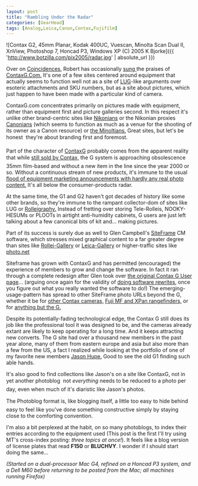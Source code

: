 ```yaml
---
layout: post
title: "Rambling Under the Radar"
categories: [GearHead]
tags: [Analog,Leica,Canon,Contax,Fujifilm]
---
```



![Contax G2, 45mm Planar, Kodak 400UC, Vuescan, Minolta Scan Dual II, XnView, Photoshop 7, Honcad P3, Windows XP (C) 2005 K Bjorke]({{ 'http://www.botzilla.com/pix2005/radar.jpg' | absolute_url }})


Over on <a href="http://coincidences.typepad.com/" target="contax">Coincidences</a>, Robert has occasionally <a  target="contax" href="http://coincidences.typepad.com/still_images_and_moving_o/2004/01/sharing_your_ph.html">sung </a>the praises of <a href="http://www.contaxg.com/">ContaxG.Com.</a> It's one of a few sites centered around equipment that actually seems to function well not as a site of <a target="contax" href="http://mejac2.palo-alto.ca.us/leica-users/">LUG</a>-like arguments over esoteric attachments and SKU numbers, but as a site about pictures, which just happen to have been made with a particular kind of camera.

 

<!--more-->
ContaxG.com concentrates primarily on pictures made with equipment, rather than equipment first and picture galleries second. In this respect it's unlike other brand-centric sites like <a href="http://www.nikonians.org/" target="contax">Nikonians</a> or the Nikonian proxies <a href="http://www.canonians.com/" target="contax">Canonians</a> (which seems to function as much as a venue for the shooting of its owner as a Canon resource) or <a href="http://www.theminoltians.com/" target="contax">the Minoltians.</a> Great sites, but let's be honest &#151; they're about branding first and foremost.

Part of the character of <a href="http://www.contaxg.com/" target="contax">ContaxG</a> probably comes from  the apparent reality that while <a target="contax" href="http://www.kyoceraimaging.com/product.asp?itemnum=202000">still sold by Contax,</a>  the G system is approaching obsolescence &#151; 35mm film-based and without a new item in the line since the year 2000 or so. Without a continuous stream of new products, it's immune to the usual <a href="http://www.photographyblog.com/" target="contax">flood of equipment marketing announcements with hardly any real photo content.</a>  It's all below the consumer-products radar.

At the same time, the G1 and G2 haven't got decades of history like some other brands, so they're immune to the rampant collector-dom of sites like LUG or <a href="http://www.stutterheim.nl/rollei/rolleigraphy.html" target="contax">Rolleigraphy.</a> Instead of fretting over storing Tele-Rolleis, NOOKY-HESUMs or PLOOTs in airtight anti-humidity cabinets, G users are just left talking about a few canonical bits of kit and... making pictures.

Part of its success is surely due as well to Glen Campbell's <a href="http://siteframe.org/" target="contax">SiteFrame</a> CM software, which stresses mixed graphical content to a far greater degree than sites like <a href="http://www.rollei-gallery.net/" target="contax">Rollei-Gallery</a> or <a href="http://www.leica-gallery.net/" target="contax">Leica-Gallery</a> or higher-traffic sites like <a href="http://www.photo.net/" target="contax">photo.net</a>

Siteframe has grown with ContaxG and has permitted (encouraged) the experience of members to grow and change the software. In fact it ran through a complete redesign after Glen took over <a href="http://contaxg.com/contaxuser/" target="contax">the original Contax G User page</a>... (arguing once again for the validity of <a href="http://www.paulgraham.com/hp.html" target="contax">doing software rewrites,</a> once you figure out what you really wanted the software to do!) The emerging-usage-pattern has spread to other SiteFrame photo URLs beyond the G, whether it be for <a href="http://contaximages.com/" target="contax">other Contax cameras,</a> <a href="http://fujirangefinder.com/">Fuji MF and XPan rangefinders,</a> or for <a href="http://not.contaxg.com/" target="contax">anything but the G.</a>

Despite its potentially-fading technological edge, the Contax G still does its job like the professional tool it was designed to be, and the cameras already extant are likely to keep operating for a long time. And it keeps attracting new converts.  The G site had over a thousand new members in the past year alone, many of them from eastern europe and asia but also more than a few from the US, a fact I realized while looking at the portfolio of one of my favorite new members <a target="contax" href="http://contaxg.com/user.php?id=3730&page=user_images">Jason Hupe.</a> Good to see the old G1 finding such able hands.

It's also good to find collections like Jason's on a site like ContaxG, not in yet another photoblog &#151; not <i>everything</i> needs to be reduced to a photo per day, even when much of it's diaristic like Jason's photos.

The Photoblog format is, like blogging itself, a little too easy to hide behind &#151; easy to feel like you've done something constructive simply by staying close to the comforting convention.

I'm also a bit perplexed at the habit, on so many photoblogs, to index their entries according to the equipment used (This post is the first I'll try using MT's cross-index posting: <i>three topics at once!</i>). It feels like a blog version of license plates that read <b>F150</b> or <b>BLUCHVY</b>. I wonder if I should start doing the same...

<i>(Started on a dual-processor Mac G4, refined on a Honcad P3 system, and a Dell M60 before returning to be posted from the Mac; all machines running Firefox)</i>
